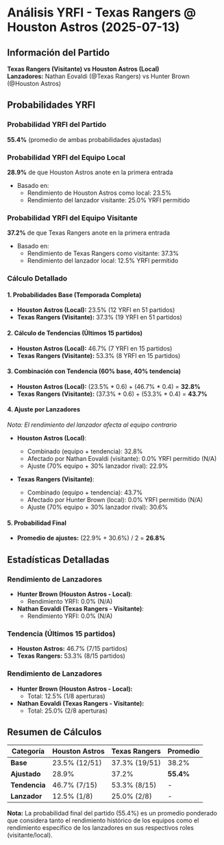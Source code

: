 # Análisis YRFI - Texas Rangers @ Houston Astros (2025-07-13)

## Información del Partido
**Texas Rangers (Visitante) vs Houston Astros (Local)**  
**Lanzadores:** Nathan Eovaldi (@Texas Rangers) vs Hunter Brown (@Houston Astros)

## Probabilidades YRFI

### Probabilidad YRFI del Partido
**55.4%** (promedio de ambas probabilidades ajustadas)

### Probabilidad YRFI del Equipo Local
**28.9%** de que Houston Astros anote en la primera entrada
- Basado en:
  - Rendimiento de Houston Astros como local: 23.5%
  - Rendimiento del lanzador visitante: 25.0% YRFI permitido

### Probabilidad YRFI del Equipo Visitante
**37.2%** de que Texas Rangers anote en la primera entrada
- Basado en:
  - Rendimiento de Texas Rangers como visitante: 37.3%
  - Rendimiento del lanzador local: 12.5% YRFI permitido

### Cálculo Detallado

#### 1. Probabilidades Base (Temporada Completa)
- **Houston Astros (Local):** 23.5% (12 YRFI en 51 partidos)
- **Texas Rangers (Visitante):** 37.3% (19 YRFI en 51 partidos)

#### 2. Cálculo de Tendencias (Últimos 15 partidos)
- **Houston Astros (Local):** 46.7% (7 YRFI en 15 partidos)
- **Texas Rangers (Visitante):** 53.3% (8 YRFI en 15 partidos)

#### 3. Combinación con Tendencia (60% base, 40% tendencia)
- **Houston Astros (Local):** (23.5% * 0.6) + (46.7% * 0.4) = **32.8%**
- **Texas Rangers (Visitante):** (37.3% * 0.6) + (53.3% * 0.4) = **43.7%**

#### 4. Ajuste por Lanzadores
*Nota: El rendimiento del lanzador afecta al equipo contrario*

- **Houston Astros (Local)**:
  - Combinado (equipo + tendencia): 32.8%
  - Afectado por Nathan Eovaldi (visitante): 0.0% YRFI permitido (N/A)
  - Ajuste (70% equipo + 30% lanzador rival): 22.9%

- **Texas Rangers (Visitante)**:
  - Combinado (equipo + tendencia): 43.7%
  - Afectado por Hunter Brown (local): 0.0% YRFI permitido (N/A)
  - Ajuste (70% equipo + 30% lanzador rival): 30.6%

#### 5. Probabilidad Final
- **Promedio de ajustes:** (22.9% + 30.6%) / 2 = **26.8%**

## Estadísticas Detalladas


### Rendimiento de Lanzadores
- **Hunter Brown (Houston Astros - Local)**:
  - Rendimiento YRFI: 0.0% (N/A)
- **Nathan Eovaldi (Texas Rangers - Visitante)**:
  - Rendimiento YRFI: 0.0% (N/A)
### Tendencia (Últimos 15 partidos)
- **Houston Astros:** 46.7% (7/15 partidos)
- **Texas Rangers:** 53.3% (8/15 partidos)

### Rendimiento de Lanzadores
- **Hunter Brown (Houston Astros - Local):**
  - Total: 12.5% (1/8 aperturas)
- **Nathan Eovaldi (Texas Rangers - Visitante):**
  - Total: 25.0% (2/8 aperturas)

## Resumen de Cálculos
| Categoría | Houston Astros       | Texas Rangers        | Promedio |
|-----------|----------------------|----------------------|----------|
| **Base** | 23.5% (12/51) | 37.3% (19/51) | 38.2% |
| **Ajustado** | 28.9% | 37.2% | **55.4%** |
| **Tendencia** | 46.7% (7/15) | 53.3% (8/15) | - |
| **Lanzador** | 12.5% (1/8) | 25.0% (2/8) | - |

**Nota:** La probabilidad final del partido (55.4%) es un promedio ponderado que considera tanto el rendimiento histórico de los equipos como el rendimiento específico de los lanzadores en sus respectivos roles (visitante/local).